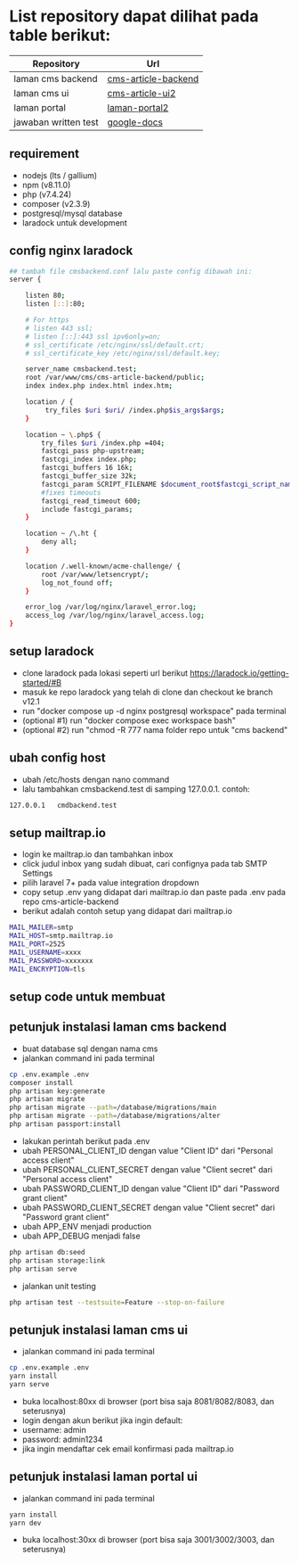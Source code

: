 # List repository dapat dilihat pada table berikut:
| Repository | Url |
| ------ | ------ |
| laman cms backend | [cms-article-backend](https://github.com/ivalrivall/cms-article-backend) |
| laman cms ui | [cms-article-ui2](https://github.com/ivalrivall/cms-article-ui2) |
| laman portal | [laman-portal2](https://github.com/ivalrivall/laman-portal2) |
| jawaban written test | [google-docs](https://docs.google.com/document/d/1GN5DCdxWsCNqHJZ8pAgGt2pwDA9ig5NFKSGijVvZG2A/edit?usp=sharing) |

## requirement
- nodejs (lts / gallium)
- npm (v8.11.0)
- php (v7.4.24)
- composer (v2.3.9)
- postgresql/mysql database
- laradock untuk development

## config nginx laradock
```bash
## tambah file cmsbackend.conf lalu paste config dibawah ini:
server {

    listen 80;
    listen [::]:80;

    # For https
    # listen 443 ssl;
    # listen [::]:443 ssl ipv6only=on;
    # ssl_certificate /etc/nginx/ssl/default.crt;
    # ssl_certificate_key /etc/nginx/ssl/default.key;

    server_name cmsbackend.test;
    root /var/www/cms/cms-article-backend/public;
    index index.php index.html index.htm;

    location / {
         try_files $uri $uri/ /index.php$is_args$args;
    }

    location ~ \.php$ {
        try_files $uri /index.php =404;
        fastcgi_pass php-upstream;
        fastcgi_index index.php;
        fastcgi_buffers 16 16k;
        fastcgi_buffer_size 32k;
        fastcgi_param SCRIPT_FILENAME $document_root$fastcgi_script_name;
        #fixes timeouts
        fastcgi_read_timeout 600;
        include fastcgi_params;
    }

    location ~ /\.ht {
        deny all;
    }

    location /.well-known/acme-challenge/ {
        root /var/www/letsencrypt/;
        log_not_found off;
    }

    error_log /var/log/nginx/laravel_error.log;
    access_log /var/log/nginx/laravel_access.log;
}
```

## setup laradock
- clone laradock pada lokasi seperti url berikut https://laradock.io/getting-started/#B
- masuk ke repo laradock yang telah di clone dan checkout ke branch v12.1
- run "docker compose up -d nginx postgresql workspace" pada terminal
- (optional #1) run "docker compose exec workspace bash"
- (optional #2) run "chmod -R 777 nama folder repo untuk "cms backend"

## ubah config host
- ubah /etc/hosts dengan nano command
- lalu tambahkan cmsbackend.test di samping 127.0.0.1. contoh:
```bash
127.0.0.1   cmdbackend.test
```

## setup mailtrap.io
- login ke mailtrap.io dan tambahkan inbox
- click judul inbox yang sudah dibuat, cari confignya pada tab SMTP Settings
- pilih laravel 7+ pada value integration dropdown
- copy setup .env yang didapat dari mailtrap.io  dan paste pada .env pada repo cms-article-backend
- berikut adalah contoh setup yang didapat dari mailtrap.io
```bash
MAIL_MAILER=smtp
MAIL_HOST=smtp.mailtrap.io
MAIL_PORT=2525
MAIL_USERNAME=xxxx
MAIL_PASSWORD=xxxxxxx
MAIL_ENCRYPTION=tls
```

## setup code untuk membuat

## petunjuk instalasi laman cms backend
- buat database sql dengan nama cms
- jalankan command ini pada terminal
```bash
cp .env.example .env
composer install
php artisan key:generate
php artisan migrate
php artisan migrate --path=/database/migrations/main
php artisan migrate --path=/database/migrations/alter
php artisan passport:install
```
- lakukan perintah berikut pada .env 
- ubah PERSONAL_CLIENT_ID dengan value "Client ID" dari "Personal access client"
- ubah PERSONAL_CLIENT_SECRET dengan value "Client secret" dari "Personal access client"
- ubah PASSWORD_CLIENT_ID dengan value "Client ID" dari "Password grant client"
- ubah PASSWORD_CLIENT_SECRET dengan value "Client secret" dari "Password grant client"
- ubah APP_ENV menjadi production
- ubah APP_DEBUG menjadi false
```bash
php artisan db:seed
php artisan storage:link
php artisan serve
```
- jalankan unit testing
```bash
php artisan test --testsuite=Feature --stop-on-failure
```

## petunjuk instalasi laman cms ui
- jalankan command ini pada terminal
```bash
cp .env.example .env
yarn install
yarn serve
```
- buka localhost:80xx di browser (port bisa saja 8081/8082/8083, dan seterusnya)
- login dengan akun berikut jika ingin default:
- username: admin
- password: admin1234
- jika ingin mendaftar cek email konfirmasi pada mailtrap.io

## petunjuk instalasi laman portal ui
- jalankan command ini pada terminal
```bash
yarn install
yarn dev
```
- buka localhost:30xx di browser (port bisa saja 3001/3002/3003, dan seterusnya)
